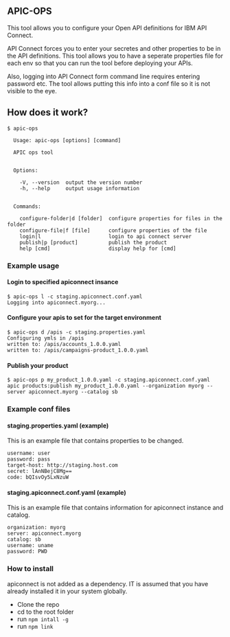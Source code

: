 ## APIC-OPS
This tool allows you to configure your Open API definitions for IBM API Connect.

API Connect forces you to enter your secretes and other properties to be in the API definitions. This tool allows you to have a seperate properties file for each env so that you can run the tool before deploying your APIs.

Also, logging into API Connect form command line requires entering password etc. The tool allows putting this info into a conf file so it is not visible to the eye.

## How does it work?
```
$ apic-ops

  Usage: apic-ops [options] [command]

  APIC ops tool


  Options:

    -V, --version  output the version number
    -h, --help     output usage information


  Commands:

    configure-folder|d [folder]  configure properties for files in the folder
    configure-file|f [file]      configure properties of the file
    login|l                      login to api connect server
    publish|p [product]          publish the product
    help [cmd]                   display help for [cmd]
```

### Example usage
#### Login to specified apiconnect insance

```
$ apic-ops l -c staging.apiconnect.conf.yaml
Logging into apiconnect.myorg...

```

#### Configure your apis to set for the target environment

```
$ apic-ops d /apis -c staging.properties.yaml
Configuring ymls in /apis
written to: /apis/accounts_1.0.0.yaml
written to: /apis/campaigns-product_1.0.0.yaml
```

#### Publish your product

```
$ apic-ops p my_product_1.0.0.yaml -c staging.apiconnect.conf.yaml
apic products:publish my_product_1.0.0.yaml --organization myorg --server apiconnect.myorg --catalog sb

```

### Example conf files
#### staging.properties.yaml (example)
This is an example file that contains properties to be changed.

```
username: user
password: pass
target-host: http://staging.host.com
secret: lAnNBejC8Mg==
code: bQIsvOy5LxNzuW
```

#### staging.apiconnect.conf.yaml (example)
This is an example file that contains information for apiconnect instance and catalog.

```
organization: myorg
server: apiconnect.myorg
catalog: sb
username: uname
password: PWD
```


### How to install
apiconnect is not added as a dependency. IT is assumed that you have already installed it in your system globally.

- Clone the repo
- cd to the root folder
- run `npm intall -g`
- run `npm link`

